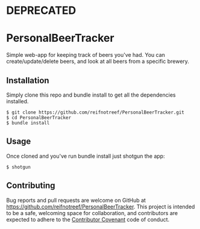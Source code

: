 # DEPRECATED

# PersonalBeerTracker

Simple web-app for keeping track of beers you've had.
You can create/update/delete beers, and look at all beers from a specific brewery.

## Installation
Simply clone this repo and bundle install to get all the dependencies installed.

    $ git clone https://github.com/reifnotreef/PersonalBeerTracker.git
    $ cd PersonalBeerTracker
    $ bundle install

## Usage

Once cloned and you've run bundle install just shotgun the app:

    $ shotgun

## Contributing

Bug reports and pull requests are welcome on GitHub at https://github.com/reifnotreef/PersonalBeerTracker. This project is intended to be a safe, welcoming space for collaboration, and contributors are expected to adhere to the [Contributor Covenant](http://contributor-covenant.org) code of conduct.
